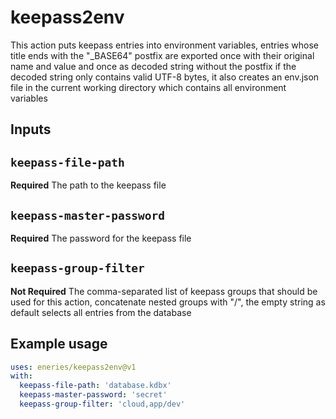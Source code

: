 # keepass2env

This action puts keepass entries into environment variables, 
entries whose title ends with the "_BASE64" postfix are exported once with their original name and value and once as
decoded string without the postfix if the decoded string only contains valid UTF-8 bytes, it also creates an env.json
file in the current working directory which contains all environment variables

## Inputs

## `keepass-file-path`

**Required** The path to the keepass file

## `keepass-master-password`

**Required** The password for the keepass file

## `keepass-group-filter`

**Not Required** The comma-separated list of keepass groups that should be used for this action,
concatenate nested groups with "/", the empty string as default selects all entries from the database

## Example usage

```yaml
uses: eneries/keepass2env@v1
with:
  keepass-file-path: 'database.kdbx'
  keepass-master-password: 'secret'
  keepass-group-filter: 'cloud,app/dev'
```

